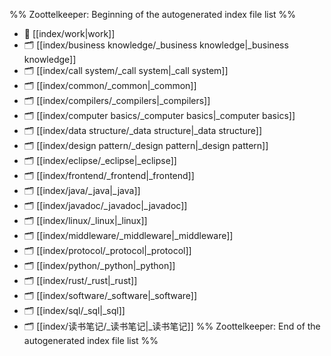 %% Zoottelkeeper: Beginning of the autogenerated index file list  %%
- 📄 [[index/work|work]]
- 🗂️ [[index/business knowledge/_business knowledge|_business knowledge]]
- 🗂️ [[index/call system/_call system|_call system]]
- 🗂️ [[index/common/_common|_common]]
- 🗂️ [[index/compilers/_compilers|_compilers]]
- 🗂️ [[index/computer basics/_computer basics|_computer basics]]
- 🗂️ [[index/data structure/_data structure|_data structure]]
- 🗂️ [[index/design pattern/_design pattern|_design pattern]]
- 🗂️ [[index/eclipse/_eclipse|_eclipse]]
- 🗂️ [[index/frontend/_frontend|_frontend]]
- 🗂️ [[index/java/_java|_java]]
- 🗂️ [[index/javadoc/_javadoc|_javadoc]]
- 🗂️ [[index/linux/_linux|_linux]]
- 🗂️ [[index/middleware/_middleware|_middleware]]
- 🗂️ [[index/protocol/_protocol|_protocol]]
- 🗂️ [[index/python/_python|_python]]
- 🗂️ [[index/rust/_rust|_rust]]
- 🗂️ [[index/software/_software|_software]]
- 🗂️ [[index/sql/_sql|_sql]]
- 🗂️ [[index/读书笔记/_读书笔记|_读书笔记]]
%% Zoottelkeeper: End of the autogenerated index file list  %%
